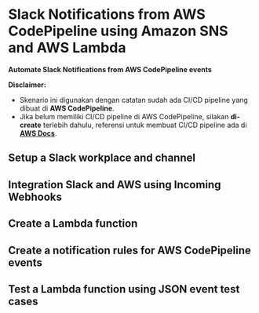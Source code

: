 # Slack Notifications from AWS CodePipeline using Amazon SNS and AWS Lambda
<b>Automate Slack Notifications from AWS CodePipeline events</b>

<b>Disclaimer:</b>
- Skenario ini digunakan dengan catatan sudah ada CI/CD pipeline yang dibuat di <b>AWS CodePipeline</b>.
- Jika belum memiliki CI/CD pipeline di AWS CodePipeline, silakan <b>di-create</b> terlebih dahulu, referensi untuk membuat CI/CD pipeline ada di [<b>AWS Docs</b>](https://docs.aws.amazon.com/codepipeline/latest/userguide/tutorials-simple-codecommit.html).

## Setup a Slack workplace and channel

## Integration Slack and AWS using Incoming Webhooks

## Create a Lambda function

## Create a notification rules for AWS CodePipeline events

## Test a Lambda function using JSON event test cases

